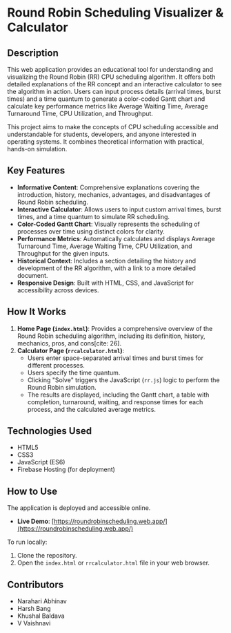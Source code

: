 # Round Robin Scheduling Visualizer & Calculator

## Description

This web application provides an educational tool for understanding and visualizing the Round Robin (RR) CPU scheduling algorithm. It offers both detailed explanations of the RR concept and an interactive calculator to see the algorithm in action. Users can input process details (arrival times, burst times) and a time quantum to generate a color-coded Gantt chart and calculate key performance metrics like Average Waiting Time, Average Turnaround Time, CPU Utilization, and Throughput.

This project aims to make the concepts of CPU scheduling accessible and understandable for students, developers, and anyone interested in operating systems. It combines theoretical information with practical, hands-on simulation.

## Key Features

* **Informative Content**: Comprehensive explanations covering the introduction, history, mechanics, advantages, and disadvantages of Round Robin scheduling.
* **Interactive Calculator**: Allows users to input custom arrival times, burst times, and a time quantum to simulate RR scheduling.
* **Color-Coded Gantt Chart**: Visually represents the scheduling of processes over time using distinct colors for clarity.
* **Performance Metrics**: Automatically calculates and displays Average Turnaround Time, Average Waiting Time, CPU Utilization, and Throughput for the given inputs.
* **Historical Context**: Includes a section detailing the history and development of the RR algorithm, with a link to a more detailed document.
* **Responsive Design**: Built with HTML, CSS, and JavaScript for accessibility across devices.

## How It Works

1.  **Home Page (`index.html`)**: Provides a comprehensive overview of the Round Robin scheduling algorithm, including its definition, history, mechanics, pros, and cons[cite: 26].
2.  **Calculator Page (`rrcalculator.html`)**:
    * Users enter space-separated arrival times and burst times for different processes.
    * Users specify the time quantum.
    * Clicking "Solve" triggers the JavaScript (`rr.js`) logic to perform the Round Robin simulation.
    * The results are displayed, including the Gantt chart, a table with completion, turnaround, waiting, and response times for each process, and the calculated average metrics.

## Technologies Used

* HTML5
* CSS3
* JavaScript (ES6)
* Firebase Hosting (for deployment)

## How to Use

The application is deployed and accessible online.

* **Live Demo**: [https://roundrobinscheduling.web.app/](https://roundrobinscheduling.web.app/)

To run locally:
1.  Clone the repository.
2.  Open the `index.html` or `rrcalculator.html` file in your web browser.

## Contributors

* Narahari Abhinav
* Harsh Bang  
* Khushal Baldava
* V Vaishnavi  
